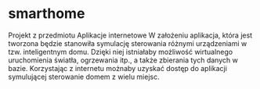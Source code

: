 # smarthome
Projekt z przedmiotu Aplikacje internetowe
W założeniu aplikacja, która jest tworzona będzie stanowiła symulację sterowania różnymi urządzeniami w tzw. inteligentnym domu. 
Dzięki niej istniałaby możliwość wirtualnego uruchomienia światła, ogrzewania itp., a także zbierania tych danych w bazie. 
Korzystając z internetu możnaby uzyskać dostęp do aplikacji symulującej sterowanie domem z wielu miejsc.

